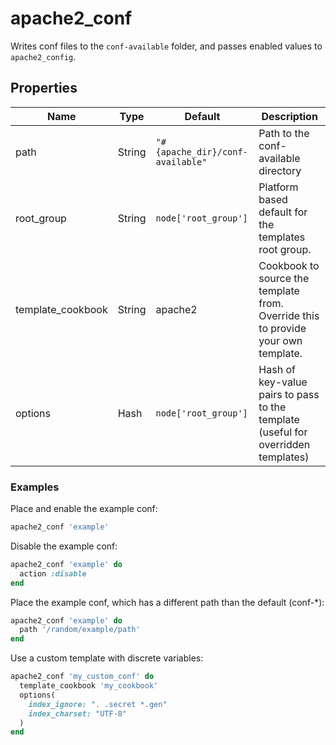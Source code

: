 # apache2_conf

Writes conf files to the `conf-available` folder, and passes enabled values to `apache2_config`.

## Properties

| Name              | Type   | Default                          | Description                                                                        |
| ----------------- | ------ | -------------------------------- | ---------------------------------------------------------------------------------- |
| path              | String | `"#{apache_dir}/conf-available"` | Path to the conf-available directory                                               |
| root_group        | String | `node['root_group']`             | Platform based default for the templates root group.                               |
| template_cookbook | String | apache2                          | Cookbook to source the template from.  Override this to provide your own template. |
| options           | Hash   | `node['root_group']`             | Hash of key-value pairs to pass to the template (useful for overridden templates)  |

### Examples

Place and enable the example conf:

```ruby
apache2_conf 'example'
```

Disable the example conf:

```ruby
apache2_conf 'example' do
  action :disable
end
```

Place the example conf, which has a different path than the default (conf-*):

```ruby
apache2_conf 'example' do
  path '/random/example/path'
end
```

Use a custom template with discrete variables:

```ruby
apache2_conf 'my_custom_conf' do
  template_cookbook 'my_cookbook'
  options(
    index_ignore: ". .secret *.gen"
    index_charset: "UTF-8"
  )
end
```
